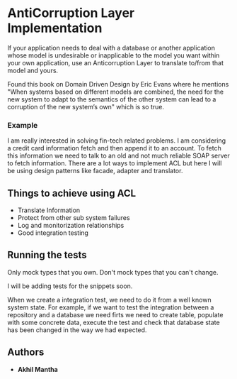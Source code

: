 # AntiCorruption Layer Implementation

If your application needs to deal with a database or another application whose model is undesirable or inapplicable to the model you want within your own application, use an Anticorruption Layer to translate to/from that model and yours.

Found this book on Domain Driven Design by Eric Evans where he mentions "When systems based on different models are combined, the need for the new system to adapt to the semantics of the other system can lead to a corruption of the new system’s own" which is so true.


### Example

I am really interested in solving fin-tech related problems. I am considering a credit card information fetch and then append it to an account.
To fetch this information we need to talk to an old and not much reliable SOAP server to fetch information.
There are a lot ways to implement ACL but here I will be using design patterns like facade, adapter and translator.


## Things to achieve using ACL

* Translate Information
* Protect from other sub system failures
* Log and monitorization relationships
* Good integration testing

## Running the tests

Only mock types that you own. Don't mock types that you can't change.

I will be adding tests for the snippets soon.

When we create a integration test, we need to do it from a well known system state. For example, if we want to test the integration between a repository and a database we need firts we need to create table, populate with some concrete data, execute the test and check that database state has been changed in the way we had expected.


## Authors

* **Akhil Mantha**
